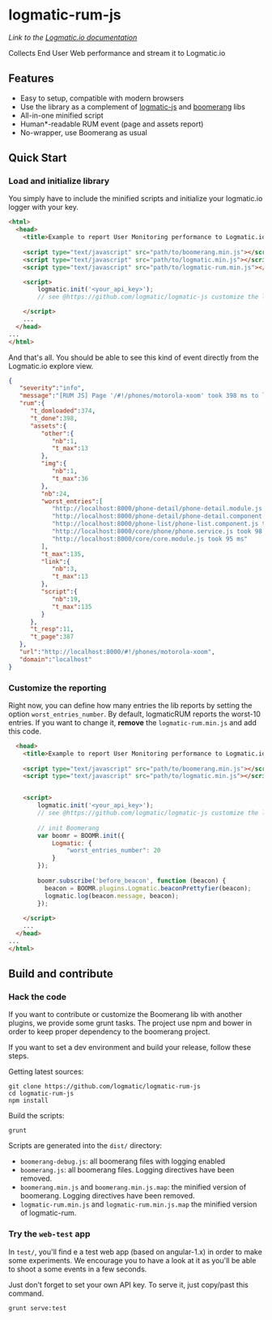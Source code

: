 # logmatic-rum-js
*Link to the [Logmatic.io documentation](http://doc.logmatic.io/)*

Collects End User Web performance and stream it to Logmatic.io

## Features 
- Easy to setup, compatible with modern browsers
- Use the library as a complement of [logmatic-js](https://github.com/logmatic/logmatic-js) and [boomerang](https://github.com/SOASTA/boomerang) libs
- All-in-one minified script
- Human*-readable RUM event (page and assets report)
- No-wrapper, use Boomerang as usual

## Quick Start

### Load and initialize library

You simply have to include the minified scripts and initialize your logmatic.io logger with your key.

```html
<html>
  <head>
    <title>Example to report User Monitoring performance to Logmatic.io</title>
   
    <script type="text/javascript" src="path/to/boomerang.min.js"></script>
    <script type="text/javascript" src="path/to/logmatic.min.js"></script>
    <script type="text/javascript" src="path/to/logmatic-rum.min.js"></script>

    <script>
        logmatic.init('<your_api_key>');
        // see @https://github.com/logmatic/logmatic-js customize the logger as expected

	</script>
    ...
  </head>
...
</html>
```

And that's all. 
You should be able to see this kind of event directly from the Logmatic.io explore view.

```json
{
   "severity":"info",
   "message":"[RUM JS] Page '/#!/phones/motorola-xoom' took 398 ms to load (response: 11 ms, loading: 387 ms)",
   "rum":{
      "t_domloaded":374,
      "t_done":398,
      "assets":{
         "other":{
            "nb":1,
            "t_max":13
         },
         "img":{
            "nb":1,
            "t_max":36
         },
         "nb":24,
         "worst_entries":[
            "http://localhost:8000/phone-detail/phone-detail.module.js took 135 ms",
            "http://localhost:8000/phone-detail/phone-detail.component.js took 135 ms",
            "http://localhost:8000/phone-list/phone-list.component.js took 132 ms",
            "http://localhost:8000/core/phone/phone.service.js took 98 ms",
            "http://localhost:8000/core/core.module.js took 95 ms"
         ],
         "t_max":135,
         "link":{
            "nb":3,
            "t_max":13
         },
         "script":{
            "nb":19,
            "t_max":135
         }
      },
      "t_resp":11,
      "t_page":387
   },
   "url":"http://localhost:8000/#!/phones/motorola-xoom",
   "domain":"localhost"
}
```

### Customize the reporting
Right now, you can define how many entries the lib reports by setting the option `worst_entries_number`.
By default, logmaticRUM reports the worst-10 entries. If you want to change it, **remove** the `logmatic-rum.min.js` and
add this code.
```html
  <head>
    <title>Example to report User Monitoring performance to Logmatic.io</title>
   
    <script type="text/javascript" src="path/to/boomerang.min.js"></script>
    <script type="text/javascript" src="path/to/logmatic.min.js"></script>


    <script>
        logmatic.init('<your_api_key>');
        // see @https://github.com/logmatic/logmatic-js customize the logger as expected
        
        // init Boomerang
        var boomr = BOOMR.init({
            Logmatic: {
                "worst_entries_number": 20
            }
        });
        
        boomr.subscribe('before_beacon', function (beacon) {
          beacon = BOOMR.plugins.Logmatic.beaconPrettyfier(beacon);
          logmatic.log(beacon.message, beacon);
        });
        
	</script>
    ...
  </head>
...
</html>
```


## Build and contribute
### Hack the code
If you want to contribute or customize the Boomerang lib with another plugins, we provide some grunt tasks.
The project use npm and bower in order to keep proper dependency to the boomerang project.

If you want to set a dev environment and build your release, follow these steps.

Getting latest sources:
```shell
git clone https://github.com/logmatic/logmatic-rum-js
cd logmatic-rum-js
npm install 
```

Build the scripts:
```
grunt
```
Scripts are generated into the `dist/` directory:
* `boomerang-debug.js`: all boomerang files with logging enabled
* `boomerang.js`: all boomerang files. Logging directives have been removed.
* `boomerang.min.js` and `boomerang.min.js.map`: the minified version of boomerang. Logging directives have been removed.
* `logmatic-rum.min.js` and `logmatic-rum.min.js.map` the minified version of logmatic-rum.

### Try the `web-test` app
In `test/`, you'll find e a test web app (based on angular-1.x) in order to make some experiments. 
We encourage you to have a look at it as you'll be able to shoot a some events in a few seconds.

Just don't forget to set your own API key.
To serve it, just copy/past this command.
```
grunt serve:test
```